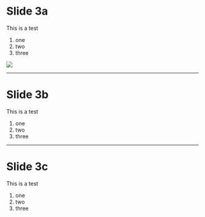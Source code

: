 # Slide 3a

This is a test

1. one
2. two
3. three

![](/img/days-since.png)

---

# Slide 3b

This is a test

1. one
2. two
3. three

---

# Slide 3c

This is a test

1. one
2. two
3. three
